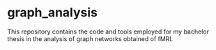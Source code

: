 # graph_analysis
This repository contains the code and tools employed for my bachelor thesis in the analysis of graph networks obtained of fMRI.
